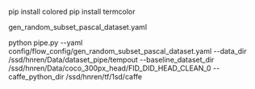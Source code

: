 pip install colored
pip install termcolor



gen_random_subset_pascal_dataset.yaml

python pipe.py --yaml config/flow_config/gen_random_subset_pascal_dataset.yaml --data_dir /ssd/hnren/Data/dataset_pipe/tempout --baseline_dataset_dir /ssd/hnren/Data/coco_300px_head/FID_DID_HEAD_CLEAN_0 --caffe_python_dir /ssd/hnren/tf/1sd/caffe